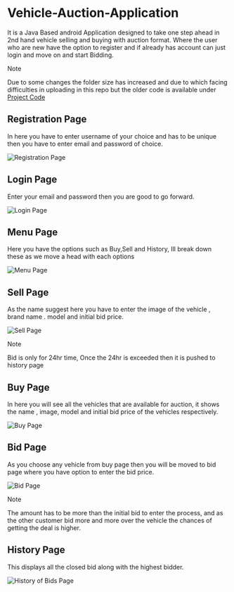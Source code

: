 # Vehicle-Auction-Application
It is a Java Based android Application designed to take one step ahead in 2nd hand vehicle selling and buying with auction  format. Where the user who are new have the option to register and if already has account can just login and move on and start Bidding.
>[!Note]
>Due to some changes the folder size has increased and due to which facing difficulties in uploading in this repo but the older code is available under 
>[Project Code](https://github.com/Akshess/Project)



## Registration Page
In here you have to enter username of your choice and has to be unique then you have to enter email and password of choice.

![Registration Page](https://github.com/Akshess/Vehicle-Auction-Application/blob/main/Images/register.png)

## Login Page 
Enter your email and password then you are good to go forward.

![Login Page](https://github.com/Akshess/Vehicle-Auction-Application/blob/main/Images/login.png)

## Menu Page
Here you have the options such as Buy,Sell and History, Ill break down these as we move a head with each options


![Menu Page](https://github.com/Akshess/Vehicle-Auction-Application/blob/main/Images/menu.png)

## Sell Page
As the name suggest here you have to enter the image of the vehicle , brand name . model and initial bid price.

![Sell Page](https://github.com/Akshess/Vehicle-Auction-Application/blob/main/Images/sell.png)

>[!NOTE]
>Bid is only for 24hr time, Once the 24hr is exceeded then it is pushed to history page



## Buy Page
In here you will see all the vehicles that are available for auction, it shows the name , image, model and initial bid price of the vehicles respectively.

![Buy Page](https://github.com/Akshess/Vehicle-Auction-Application/blob/main/Images/buy.png)

## Bid Page
As you choose any vehicle from buy page then you will be moved to bid page where you have option to enter the bid price.


![Bid Page](https://github.com/Akshess/Vehicle-Auction-Application/blob/main/Images/Bidpage.png)

>[!NOTE]
>The amount has to be more than the initial bid to enter the process, and as the other customer bid more and more over the vehicle the chances of getting the deal is higher.

## History Page
This displays all the closed bid along with the highest bidder.

![History of Bids Page](https://github.com/Akshess/Vehicle-Auction-Application/blob/main/Images/historypage.png)





